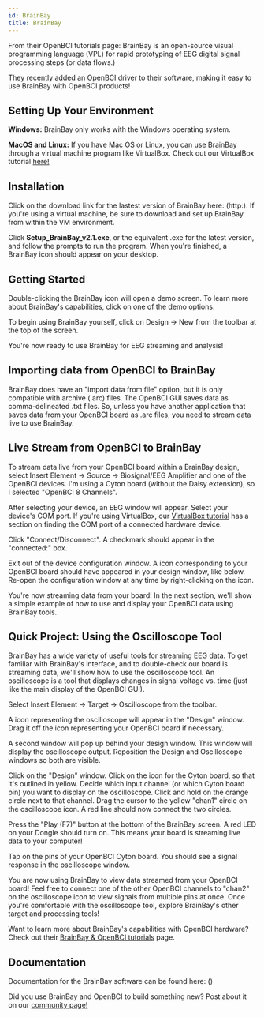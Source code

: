 ```yaml
---
id: BrainBay
title: BrainBay
---
```

From their OpenBCI tutorials page: BrainBay is an open-source visual programming language (VPL) for rapid prototyping of EEG digital signal processing steps (or data flows.)

They recently added an OpenBCI driver to their software, making it easy to use BrainBay with OpenBCI products!

## Setting Up Your Environment

**Windows:** BrainBay only works with the Windows operating system.

**MacOS and Linux:** If you have Mac OS or Linux, you can use BrainBay through a virtual machine program like VirtualBox. Check out our VirtualBox tutorial [here!](06Software/02-CompatibleThirdPartySoftware/07-VirtualBox.md)

## Installation

Click on the download link for the lastest version of BrainBay here: (http:). If you're using a virtual machine, be sure to download and set up BrainBay from within the VM environment.

Click **Setup_BrainBay_v2.1.exe**, or the equivalent .exe for the latest version, and follow the prompts to run the program. When you're finished, a BrainBay icon should appear on your desktop.

## Getting Started

Double-clicking the BrainBay icon will open a demo screen. To learn more about BrainBay's capabilities, click on one of the demo options.



To begin using BrainBay yourself, click on Design -&gt; New from the toolbar at the top of the screen.



You're now ready to use BrainBay for EEG streaming and analysis!

## Importing data from OpenBCI to BrainBay

BrainBay does have an "import data from file" option, but it is only compatible with archive (.arc) files. The OpenBCI GUI saves data as comma-delineated .txt files. So, unless you have another application that saves data from your OpenBCI board as .arc files, you need to stream data live to use BrainBay.

## Live Stream from OpenBCI to BrainBay

To stream data live from your OpenBCI board within a BrainBay design, select Insert Element -&gt; Source -&gt; Biosignal/EEG Amplifier and one of the OpenBCI devices. I'm using a Cyton board (without the Daisy extension), so I selected "OpenBCI 8 Channels".



After selecting your device, an EEG window will appear. Select your device's COM port. If you're using VirtualBox, our [VirtualBox tutorial](06Software/02-CompatibleThirdPartySoftware/07-VirtualBox.md) has a section on finding the COM port of a connected hardware device.



Click "Connect/Disconnect". A checkmark should appear in the "connected:" box.



Exit out of the device configuration window. A icon corresponding to your OpenBCI board should have appeared in your design window, like below. Re-open the configuration window at any time by right-clicking on the icon.



You're now streaming data from your board! In the next section, we'll show a simple example of how to use and display your OpenBCI data using BrainBay tools.

## Quick Project: Using the Oscilloscope Tool

BrainBay has a wide variety of useful tools for streaming EEG data. To get familiar with BrainBay's interface, and to double-check our board is streaming data, we'll show how to use the oscilloscope tool. An oscilloscope is a tool that displays changes in signal voltage vs. time (just like the main display of the OpenBCI GUI).

Select Insert Element -&gt; Target -&gt; Oscilloscope from the toolbar.



A icon representing the oscilloscope will appear in the "Design" window. Drag it off the icon representing your OpenBCI board if necessary.

A second window will pop up behind your design window. This window will display the oscilloscope output. Reposition the Design and Oscilloscope windows so both are visible.



Click on the "Design" window. Click on the icon for the Cyton board, so that it's outlined in yellow. Decide which input channel (or which Cyton board pin) you want to display on the oscilloscope. Click and hold on the orange circle next to that channel. Drag the cursor to the yellow "chan1" circle on the oscilloscope icon. A red line should now connect the two circles.



Press the "Play (F7)" button at the bottom of the BrainBay screen. A red LED on your Dongle should turn on. This means your board is streaming live data to your computer!

Tap on the pins of your OpenBCI Cyton board. You should see a signal response in the oscilloscope window.



You are now using BrainBay to view data streamed from your OpenBCI board! Feel free to connect one of the other OpenBCI channels to "chan2" on the oscilloscope icon to view signals from multiple pins at once. Once you're comfortable with the oscilloscope tool, explore BrainBay's other target and processing tools!

Want to learn more about BrainBay's capabilities with OpenBCI hardware? Check out their [BrainBay & OpenBCI tutorials](https://sites.google.com/site/biofeedbackpages/brainbay-openbci) page.

## Documentation

Documentation for the BrainBay software can be found here: ()

Did you use BrainBay and OpenBCI to build something new? Post about it on our [community page!](http://openbci.com/community/)
